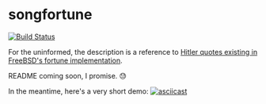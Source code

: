 # songfortune
[![Build Status](https://travis-ci.org/benmckibben/songfortune.svg?branch=master)](https://travis-ci.org/benmckibben/songfortune)

For the uninformed, the description is a reference to [Hitler quotes existing in FreeBSD's fortune implementation](https://github.com/freebsd/freebsd/commit/0271df5714d9ce5274f82889febb6536a2fdba59).

README coming soon, I promise. :sweat:

In the meantime, here's a very short demo:
[![asciicast](https://asciinema.org/a/OWCv9h6UjBri8ho8k719FwAe7.png)](https://asciinema.org/a/OWCv9h6UjBri8ho8k719FwAe7)
